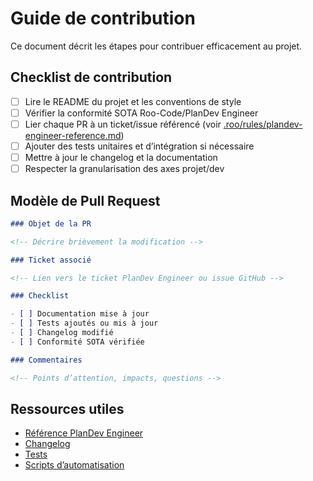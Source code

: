 # Guide de contribution

Ce document décrit les étapes pour contribuer efficacement au projet.

## Checklist de contribution

- [ ] Lire le README du projet et les conventions de style
- [ ] Vérifier la conformité SOTA Roo-Code/PlanDev Engineer
- [ ] Lier chaque PR à un ticket/issue référencé (voir [.roo/rules/plandev-engineer-reference.md](../../../.roo/rules/rules-plandev-engineer/plandev-engineer-reference.md))
- [ ] Ajouter des tests unitaires et d’intégration si nécessaire
- [ ] Mettre à jour le changelog et la documentation
- [ ] Respecter la granularisation des axes projet/dev

## Modèle de Pull Request

```markdown
### Objet de la PR

<!-- Décrire brièvement la modification -->

### Ticket associé

<!-- Lien vers le ticket PlanDev Engineer ou issue GitHub -->

### Checklist

- [ ] Documentation mise à jour
- [ ] Tests ajoutés ou mis à jour
- [ ] Changelog modifié
- [ ] Conformité SOTA vérifiée

### Commentaires

<!-- Points d’attention, impacts, questions -->
```

## Ressources utiles

- [Référence PlanDev Engineer](../../../.roo/rules/rules-plandev-engineer/plandev-engineer-reference.md)
- [Changelog](../../dev/versionning/changelog.md)
- [Tests](../../dev/tests/README.md)
- [Scripts d’automatisation](../../dev/scripts/README.md)
